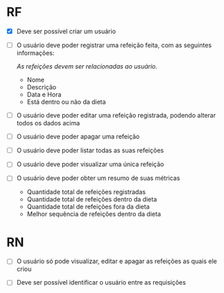 # RF

- [X] Deve ser possível criar um usuário
- [ ] O usuário deve poder registrar uma refeição feita, com as seguintes informações:

    *As refeições devem ser relacionadas ao usuário.*

    - Nome
    - Descrição
    - Data e Hora
    - Está dentro ou não da dieta

- [ ] O usuário deve poder editar uma refeição registrada, podendo alterar todos os dados acima
- [ ] O usuário deve poder apagar uma refeição
- [ ] O usuário deve poder listar todas as suas refeições
- [ ] O usuário deve poder visualizar uma única refeição
- [ ] O usuário deve poder obter um resumo de suas métricas
    - Quantidade total de refeições registradas
    - Quantidade total de refeições dentro da dieta
    - Quantidade total de refeições fora da dieta
    - Melhor sequência de refeições dentro da dieta

# RN

- [ ] O usuário só pode visualizar, editar e apagar as refeições as quais ele criou
- [ ] Deve ser possível identificar o usuário entre as requisições

